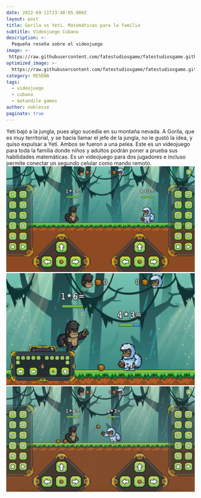 ```yaml
---
date: 2022-09-11T23:48:05.000Z
layout: post
title: Gorila vs Yeti. Matemáticas para la familia
subtitle: Videojuego Cubano
description: >-
  Pequeña reseña sobre el videojuego 
image: >-
 https://raw.githubusercontent.com/fatestudiosgame/fatestudiosgame.github.io/master/src/img/images-post/gorila-vs-yeti/gorila-vs-yeti-1.jpeg
optimized_image: >-
  https://raw.githubusercontent.com/fatestudiosgame/fatestudiosgame.github.io/master/src/img/images-post/gorila-vs-yeti/gorila-vs-yeti-1.jpeg
category: RESEÑA
tags:
  - videojuego
  - cubano
  - matandile games
author: noblesse
paginate: true
---
```

Yeti bajó a la jungla, pues algo sucedía en su montaña nevada. A Gorila, que es muy territorial, y se hacía llamar el jefe de la jungla, no le gustó la idea, y quiso expulsar a Yeti. Ambos se fueron a una pelea. Este es un videojuego para toda la familia donde niños y adultos podrán poner a prueba sus habilidades matemáticas. Es un videojuego para dos jugadores e incluso permite conectar un segundo celular como mando remoto.  
![imagen de gorila vs yeti]( https://raw.githubusercontent.com/fatestudiosgame/fatestudiosgame.github.io/master/src/img/images-post/gorila-vs-yeti/gorila-vs-yeti-2.jpeg)
![imagen de gorila vs yeti]( https://raw.githubusercontent.com/fatestudiosgame/fatestudiosgame.github.io/master/src/img/images-post/gorila-vs-yeti/gorila-vs-yeti-3.jpeg)
![imagen de gorila vs yeti]( https://raw.githubusercontent.com/fatestudiosgame/fatestudiosgame.github.io/master/src/img/images-post/gorila-vs-yeti/gorila-vs-yeti-4.jpeg)